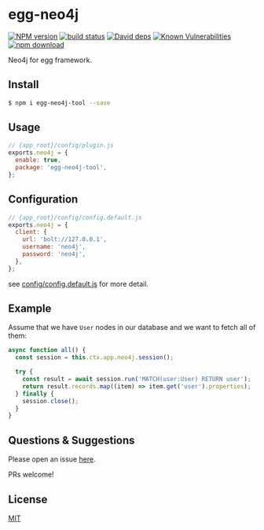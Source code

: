 # egg-neo4j

[![NPM version][npm-image]][npm-url]
[![build status][travis-image]][travis-url]
[![David deps][david-image]][david-url]
[![Known Vulnerabilities][snyk-image]][snyk-url]
[![npm download][download-image]][download-url]

[npm-image]: https://img.shields.io/npm/v/egg-neo4j.svg?style=flat-square
[npm-url]: https://npmjs.org/package/egg-neo4j
[travis-image]: https://img.shields.io/travis/cemremengu/egg-neo4j.svg?style=flat-square
[travis-url]: https://travis-ci.org/cemremengu/egg-neo4j
[david-image]: https://img.shields.io/david/cemremengu/egg-neo4j.svg?style=flat-square
[david-url]: https://david-dm.org/cemremengu/egg-neo4j
[snyk-image]: https://snyk.io/test/npm/egg-neo4j/badge.svg?style=flat-square
[snyk-url]: https://snyk.io/test/npm/egg-neo4j
[download-image]: https://img.shields.io/npm/dm/egg-neo4j.svg?style=flat-square
[download-url]: https://npmjs.org/package/egg-neo4j

Neo4j for egg framework.

## Install

```bash
$ npm i egg-neo4j-tool --save
```

## Usage

```js
// {app_root}/config/plugin.js
exports.neo4j = {
  enable: true,
  package: 'egg-neo4j-tool',
};
```

## Configuration

```js
// {app_root}/config/config.default.js
exports.neo4j = {
  client: {
    url: 'bolt://127.0.0.1',
    username: 'neo4j',
    password: 'neo4j',
  },
};
```

see [config/config.default.js](config/config.default.js) for more detail.

## Example

Assume that we have `User` nodes in our database and we want to fetch all of them:

```js
async function all() {
  const session = this.ctx.app.neo4j.session();

  try {
    const result = await session.run('MATCH(user:User) RETURN user');
    return result.records.map((item) => item.get('user').properties);
  } finally {
    session.close();
  }
}
```

## Questions & Suggestions

Please open an issue [here](https://github.com/aopstudio/egg-neo4j/issues).

PRs welcome!

## License

[MIT](LICENSE)
